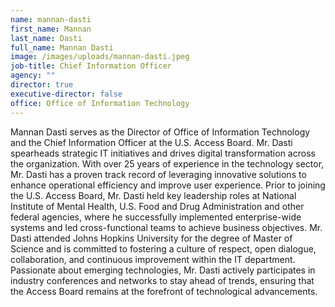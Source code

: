 ```yaml
---
name: mannan-dasti
first_name: Mannan
last_name: Dasti
full_name: Mannan Dasti
image: /images/uploads/mannan-dasti.jpeg
job-title: Chief Information Officer
agency: ""
director: true
executive-director: false
office: Office of Information Technology
---
```

Mannan Dasti serves as the Director of Office of Information Technology and the Chief Information Officer at the U.S. Access Board. Mr. Dasti spearheads strategic IT initiatives and drives digital transformation across the organization. With over 25 years of experience in the technology sector, Mr. Dasti has a proven track record of leveraging innovative solutions to enhance operational efficiency and improve user experience. Prior to joining the U.S. Access Board, Mr. Dasti held key leadership roles at National Institute of Mental Health, U.S. Food and Drug Administration and other federal agencies, where he successfully implemented enterprise-wide systems and led cross-functional teams to achieve business objectives. Mr. Dasti attended Johns Hopkins University for the degree of Master of Science and is committed to fostering a culture of respect, open dialogue, collaboration, and continuous improvement within the IT department. Passionate about emerging technologies, Mr. Dasti actively participates in industry conferences and networks to stay ahead of trends, ensuring that the Access Board remains at the forefront of technological advancements.

